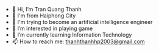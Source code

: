 - 👋 Hi, I’m Tran Quang Thanh
- 🤙 I'm from Haiphong City
- 💪 I'm trying to become an artificial intelligence engineer
- 👀 I’m interested in playing game
- 🌱 I’m currently learning Information Technology
- 📫 How to reach me: thanhthanhhp2003@gmail.com

<!---
thanhthanhhp123/thanhthanhhp123 is a ✨ special ✨ repository because its `README.md` (this file) appears on your GitHub profile.
You can click the Preview link to take a look at your changes.
--->
